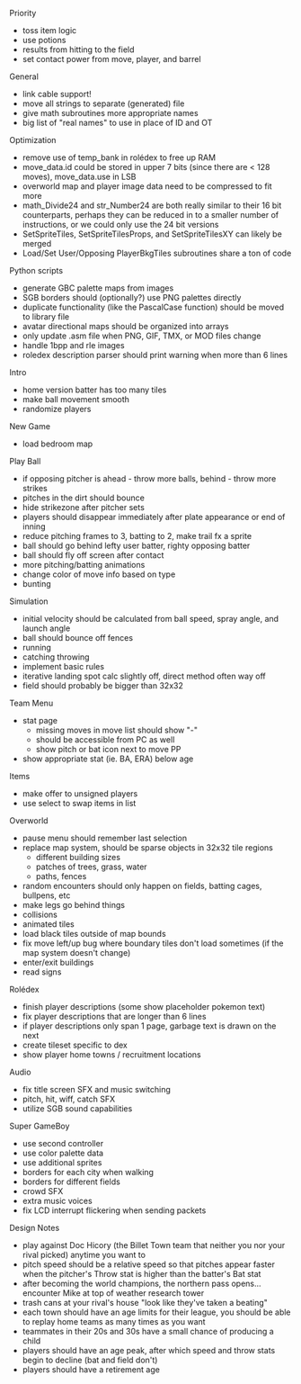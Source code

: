 Priority

- toss item logic
- use potions
- results from hitting to the field
- set contact power from move, player, and barrel

General

- link cable support!
- move all strings to separate (generated) file
- give math subroutines more appropriate names
- big list of "real names" to use in place of ID and OT

Optimization

- remove use of temp_bank in rolédex to free up RAM
- move_data.id could be stored in upper 7 bits (since there are < 128 moves), move_data.use in LSB
- overworld map and player image data need to be compressed to fit more
- math_Divide24 and str_Number24 are both really similar to their 16 bit counterparts, perhaps they can be reduced in to a smaller number of instructions, or we could only use the 24 bit versions
- SetSpriteTiles, SetSpriteTilesProps, and SetSpriteTilesXY can likely be merged
- Load/Set User/Opposing PlayerBkgTiles subroutines share a ton of code

Python scripts

- generate GBC palette maps from images
- SGB borders should (optionally?) use PNG palettes directly
- duplicate functionality (like the PascalCase function) should be moved to library file
- avatar directional maps should be organized into arrays
- only update .asm file when PNG, GIF, TMX, or MOD files change
- handle 1bpp and rle images
- roledex description parser should print warning when more than 6 lines

Intro

- home version batter has too many tiles
- make ball movement smooth
- randomize players

New Game

- load bedroom map

Play Ball

- if opposing pitcher is ahead - throw more balls, behind - throw more strikes
- pitches in the dirt should bounce
- hide strikezone after pitcher sets
- players should disappear immediately after plate appearance or end of inning
- reduce pitching frames to 3, batting to 2, make trail fx a sprite
- ball should go behind lefty user batter, righty opposing batter
- ball should fly off screen after contact
- more pitching/batting animations
- change color of move info based on type
- bunting

Simulation

- initial velocity should be calculated from ball speed, spray angle, and launch angle
- ball should bounce off fences
- running
- catching throwing
- implement basic rules
- iterative landing spot calc slightly off, direct method often way off
- field should probably be bigger than 32x32

Team Menu

- stat page
  - missing moves in move list should show "-"
  - should be accessible from PC as well
  - show pitch or bat icon next to move PP
- show appropriate stat (ie. BA, ERA) below age

Items

- make offer to unsigned players
- use select to swap items in list
 
Overworld

- pause menu should remember last selection
- replace map system, should be sparse objects in 32x32 tile regions
  - different building sizes
  - patches of trees, grass, water
  - paths, fences
- random encounters should only happen on fields, batting cages, bullpens, etc
- make legs go behind things
- collisions
- animated tiles
- load black tiles outside of map bounds
- fix move left/up bug where boundary tiles don't load sometimes (if the map system doesn't change) 
- enter/exit buildings
- read signs

Rolédex

- finish player descriptions (some show placeholder pokemon text)
- fix player descriptions that are longer than 6 lines
- if player descriptions only span 1 page, garbage text is drawn on the next
- create tileset specific to dex
- show player home towns / recruitment locations

Audio

- fix title screen SFX and music switching
- pitch, hit, wiff, catch SFX
- utilize SGB sound capabilities

Super GameBoy

- use second controller 
- use color palette data
- use additional sprites
- borders for each city when walking
- borders for different fields
- crowd SFX
- extra music voices
- fix LCD interrupt flickering when sending packets

Design Notes

- play against Doc Hicory (the Billet Town team that neither you nor your rival picked) anytime you want to
- pitch speed should be a relative speed so that pitches appear faster when the pitcher's Throw stat is higher than the batter's Bat stat
- after becoming the world champions, the northern pass opens... encounter Mike at top of weather research tower
- trash cans at your rival's house "look like they've taken a beating"
- each town should have an age limits for their league, you should be able to replay home teams as many times as you want
- teammates in their 20s and 30s have a small chance of producing a child
- players should have an age peak, after which speed and throw stats begin to decline (bat and field don't)
- players should have a retirement age